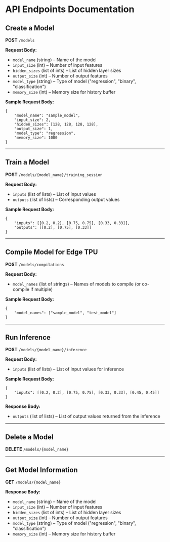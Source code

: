 # API Endpoints Documentation

## Create a Model
**POST** `/models`

**Request Body:**
- `model_name` (string) – Name of the model
- `input_size` (int) – Number of input features
- `hidden_sizes` (list of ints) – List of hidden layer sizes
- `output_size` (int) – Number of output features
- `model_type` (string) – Type of model ("regression", "binary", "classification")
- `memory_size` (int) – Memory size for history buffer

**Sample Request Body:**
```
{
    "model_name": "sample_model",
    "input_size": 2,
    "hidden_sizes": [128, 128, 128, 128],
    "output_size": 1,
    "model_type": "regression",
    "memory_size": 1000
}
```

---

## Train a Model
**POST** `/models/{model_name}/training_session`

**Request Body:**
- `inputs` (list of lists) – List of input values
- `outputs` (list of lists) – Corresponding output values

**Sample Request Body:**
```
{
    "inputs": [[0.2, 0.2], [0.75, 0.75], [0.33, 0.33]],
    "outputs": [[0.2], [0.75], [0.33]]
}
```

---

## Compile Model for Edge TPU
**POST** `/models/compilations`

**Request Body:**
- `model_names` (list of strings) – Names of models to compile (or co-compile if multiple)

**Sample Request Body:**
```
{
    "model_names": ["sample_model", "test_model"]
}
```

---

## Run Inference
**POST** `/models/{model_name}/inference`

**Request Body:**
- `inputs` (list of lists) – List of input values for inference

**Sample Request Body:**
```
{
    "inputs": [[0.2, 0.2], [0.75, 0.75], [0.33, 0.33], [0.45, 0.45]]
}
```

**Response Body:**
- `outputs` (list of lists) – List of output values returned from the inference

---

## Delete a Model
**DELETE** `/models/{model_name}`

---

## Get Model Information
**GET** `/models/{model_name}`

**Response Body:**
- `model_name` (string) – Name of the model
- `input_size` (int) – Number of input features
- `hidden_sizes` (list of ints) – List of hidden layer sizes
- `output_size` (int) – Number of output features
- `model_type` (string) – Type of model ("regression", "binary", "classification")
- `memory_size` (int) – Memory size for history buffer
